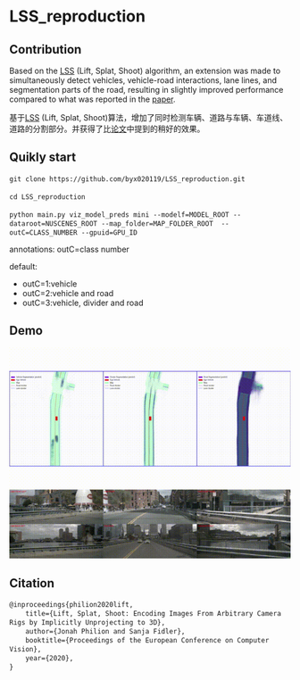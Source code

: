 # LSS_reproduction

## Contribution

Based on the [LSS](https://github.com/nv-tlabs/lift-splat-shoot) (Lift, Splat, Shoot) algorithm, an extension was made to simultaneously detect vehicles, vehicle-road interactions, lane lines, and segmentation parts of the road, resulting in slightly improved performance compared to what was reported in the [paper](https://arxiv.org/abs/2008.05711).

基于[LSS](https://github.com/nv-tlabs/lift-splat-shoot) (Lift, Splat, Shoot)算法，增加了同时检测车辆、道路与车辆、车道线、道路的分割部分。并获得了比[论文](https://arxiv.org/abs/2008.05711)中提到的稍好的效果。


## Quikly start

```shell
git clone https://github.com/byx020119/LSS_reproduction.git

cd LSS_reproduction

python main.py viz_model_preds mini --modelf=MODEL_ROOT --dataroot=NUSCENES_ROOT --map_folder=MAP_FOLDER_ROOT  --outC=CLASS_NUMBER --gpuid=GPU_ID
```
annotations: outC=class number

default:
- outC=1:vehicle
- outC=2:vehicle and road
- outC=3:vehicle, divider and road

## Demo

![](./source/demo.gif)

## Citation

```
@inproceedings{philion2020lift,
    title={Lift, Splat, Shoot: Encoding Images From Arbitrary Camera Rigs by Implicitly Unprojecting to 3D},
    author={Jonah Philion and Sanja Fidler},
    booktitle={Proceedings of the European Conference on Computer Vision},
    year={2020},
}
```